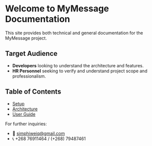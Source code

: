 # Welcome to MyMessage Documentation

This site provides both technical and general documentation for the MyMessage project.

## Target Audience

- **Developers** looking to understand the architecture and features.
- **HR Personnel** seeking to verify and understand project scope and professionalism.

## Table of Contents

- [Setup](setup.md)
- [Architecture](architecture.md)
- [User Guide](user-guide.md)

For further inquiries:

- 📧 [simphiweiq@gmail.com](mailto:simphiweiq@gmail.com)
- 📞 +268 76911464 / (+268) 79487461
